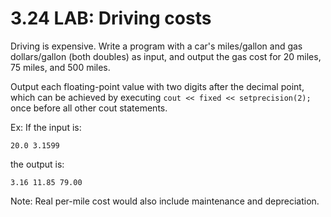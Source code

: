 # 3.24 LAB: Driving costs
Driving is expensive. Write a program with a car's miles/gallon and gas dollars/gallon (both doubles) as input, and output the gas cost for 20 miles, 75 miles, and 500 miles.

Output each floating-point value with two digits after the decimal point, which can be achieved by executing
`cout << fixed << setprecision(2);` once before all other cout statements.

Ex: If the input is:
```
20.0 3.1599
```
the output is:
```
3.16 11.85 79.00
```
Note: Real per-mile cost would also include maintenance and depreciation.